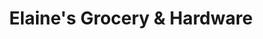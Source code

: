---
title: "Elaine's Grocery & Hardware"
url: /portugal-cove-st-philips/elaines-grocery-and-hardware/
shop: convenience
---